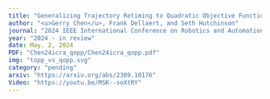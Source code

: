 ```yaml
---
title: "Generalizing Trajectory Retiming to Quadratic Objective Functions"
author: "<u>Gerry Chen</u>, Frank Dellaert, and Seth Hutchinson"
journal: "2024 IEEE International Conference on Robotics and Automation (ICRA)"
year: "2024 - in review"
date: May. 2, 2024
PDF: "Chen24icra_qopp/Chen24icra_qopp.pdf"
img: "topp_vs_qopp.svg"
category: "pending"
arxiv: "https://arxiv.org/abs/2309.10176"
Video: "https://youtu.be/MSK--soXtRY"
---
```


